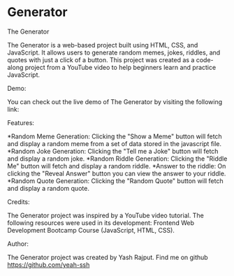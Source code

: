 # Generator
The Generator

The Generator is a web-based project built using HTML, CSS, and JavaScript. It allows users to generate random memes, jokes, riddles, and quotes with just a click of a button.
This project was created as a code-along project from a YouTube video to help beginners learn and practice JavaScript.

Demo:

You can check out the live demo of The Generator by visiting the following link:

Features:

*Random Meme Generation: Clicking the "Show a Meme" button will fetch and display a random meme from a set of data stored in the javascript file.
*Random Joke Generation: Clicking the "Tell me a Joke" button will fetch and display a random joke.
*Random Riddle Generation: Clicking the "Riddle Me" button will fetch and display a random riddle.
*Answer to the riddle: On clicking the "Reveal Answer" button you can view the answer to your riddle.
*Random Quote Generation: Clicking the "Random Quote" button will fetch and display a random quote.

Credits:

The Generator project was inspired by a YouTube video tutorial. The following resources were used in its development:
Frontend Web Development Bootcamp Course (JavaScript, HTML, CSS).

Author:

The Generator project was created by Yash Rajput. Find me on github https://github.com/yeah-ssh
